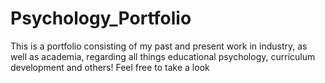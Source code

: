 # Psychology_Portfolio
This is a portfolio consisting of my past and present work in industry, as well as academia, regarding all things educational psychology, curriculum development and others! Feel free to take a look
